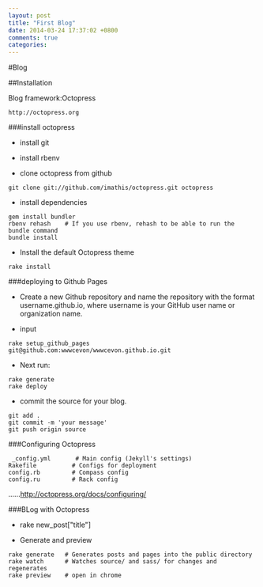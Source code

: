 ```yaml
---
layout: post
title: "First Blog"
date: 2014-03-24 17:37:02 +0800
comments: true
categories: 
---
```

#Blog

##Installation

Blog framework:Octopress

```
http://octopress.org
```

###install octopress

* install git

* install rbenv

* clone octopress from github

```
git clone git://github.com/imathis/octopress.git octopress
```

* install dependencies

```
gem install bundler
rbenv rehash    # If you use rbenv, rehash to be able to run the bundle command
bundle install
```

* Install the default Octopress theme

```
rake install
```

###deploying to Github Pages

* Create a new Github repository and name the repository with the format username.github.io, where username is your GitHub user name or organization name.

* input

```
rake setup_github_pages
git@github.com:wwwcevon/wwwcevon.github.io.git
```

* Next run:

```
rake generate
rake deploy
```

* commit the source for your blog.

```
git add .
git commit -m 'your message'
git push origin source
```

###Configuring Octopress

```
 _config.yml       # Main config (Jekyll's settings)
Rakefile          # Configs for deployment
config.rb         # Compass config
config.ru         # Rack config
```

......http://octopress.org/docs/configuring/

###BLog with Octopress

* rake new_post["title"]

* Generate and preview

```
rake generate   # Generates posts and pages into the public directory
rake watch      # Watches source/ and sass/ for changes and regenerates
rake preview    # open in chrome
```
